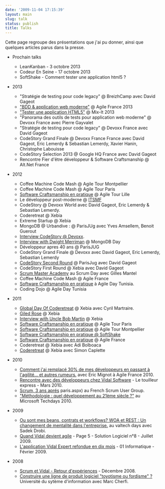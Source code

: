 ```yaml
---
date: '2009-11-04 17:15:39'
layout: main
slug: talk
status: publish
title: Talks
---
```


Cette page regroupe des présentations que j'ai pu donner, ainsi que quelques articles parus dans la presse. 


* Prochain talks
  * LeanKanban - 3 octobre 2013 
  * Codeur En Seine - 17 octobre 2013
  * SoftShake - Comment tester une application html5 ?

* 2013
  * "Stratégie de testing pour code legacy" @ BreizhCamp avec David Gageot
  * ["BDD & application web moderne"](https://github.com/jeanlaurent/CucumberAndZombie/blob/master/CucumberZombie-AgileFrance2013.pdf?raw=true) @ Agile France 2013
  * ["Tester une application HTML5"](https://github.com/jeanlaurent/CucumberAndZombie/blob/master/CucumberZombie-MixIt2013.pdf?raw=true) @ Mix-It 2013
  * "Panorama des outils de tests pour application web moderne" @ Devoxx France avec Pierre Gayvalet
  * "Stratégie de testing pour code legacy" @ Devoxx France avec David Gageot
  * CodeStory Grand Finale @ Devoxx France France avec David Gageot, Eric Lemerdy & Sebastian Lemerdy, Xavier Hanin, Christophe Labouisse
  * CodeStory Selection 2013 @ Google HQ France avec David Gageot
  * Rencontre Fier d'être développeur & Software Craftsmanship @ Alt.Net France

* 2012
  * Coffee Machine Code Mash @ Agile Tour Montpellier
  * Coffee Machine Code Mash @ Agile Tour Paris
  * [Software Craftsmanship en pratique](http://www.slideshare.net/jl.morlhon/software-craftsmanship-en-pratique-agiletour) @ Agile Tour Lille
  * Le développeur post-moderne @ [ITSMF](http://www.itsmf.fr/)
  * CodeStory @ Devoxx World avec David Gageot, Eric Lemerdy & Sebastian Lemerdy.
  * Coderetreat @ Xebia
  * Extreme Startup @ Xebia
  * MongoDB @ Urbandive : @ ParisJUg avec Yves Amsellem, Benoit Guerout
  * [Interview CodeStory @ Devoxx](http://www.parleys.com/#st=5&id=3174&sl=0).
  * [Interview with Dwight Merriman](http://blog.xebia.fr/2012/03/07/qa-with-dwight-merriman/) @ MongoDB Day
  * Développeur apres 40 ans @ ParisJUG
  * CodeStory Grand Finale @ Devoxx avec David Gageot, Eric Lemerdy, Sebastian Lemerdy
  * [CodeStory Second Round](https://speakerdeck.com/dgageot/finale-code-story) @ ParisJug avec David Gageot
  * CodeStory First Round @ Xebia avec David Gageot
  * [Scrum Master Academy](http://www.youtube.com/watch?v=9y9VTw7nL3Q) au Scrum Day avec Gilles Mantel
  * Coffee Machine Code Mash @ Agile France
  * [Software Craftsmanship en pratique](https://speakerdeck.com/u/jeanlaurent/p/software-craftsmanship-en-pratique-at-agile-day-tunisia) à Agile Day Tunisia.
  * Coding Dojo @ Agile Day Tunisia

* 2011
  * [Global Day Of Coderetreat](http://blog.xebia.fr/2011/11/29/coderetreat/) @ Xebia avec Cyril Martraire.
  * [Giled Rose](https://github.com/xebia-france/gildedrose-kata) @ Xebia
  * [Interview with Uncle Bob Martin](http://blog.xebia.fr/2011/05/25/interview-avec-robert-martin/) @ Xebia
  * [Software Craftsmanship en pratique](http://www.slideshare.net/jl.morlhon/software-craftsmanship-en-pratique-agiletour) @ Agile Tour Paris
  * [Software Craftsmanship en pratique](http://www.slideshare.net/jl.morlhon/software-craftsmanship-en-pratique-agiletour) @ Agile Tour Montpellier
  * [Software Craftsmanship en pratique @ SoftShake](http://www.slideshare.net/jl.morlhon/software-craftsmanship-en-pratique)
  * [Software Craftsmanship en pratique]((http://www.slideshare.net/jl.morlhon/software-craftsmanship-en-pratique-agiletour)) @ Agile France
  * Coderetreat @ Xebia avec Adi Bolboaca
  * [Coderetreat](http://blog.xebia.fr/2011/05/09/code-retreat-juin-2011/) @ Xebia avec Simon Caplette

* 2010
  * [Comment j'ai remplacé 30% de mes développeurs en passant à l'agilité... et autres rumeurs.](http://www.slideshare.net/jl.morlhon/comment-jai-remplac-30-de-mes-dveloppeurs-en-adoptant-lagilit-et-autres-rumeurs) avec Eric Mignot à Agile France 2010.
  * [Rencontre avec des développeurs chez Vidal Software](http://www.touilleur-express.fr/2010/03/19/rencontre-avec-des-developpeurs-chez-vidal-software/) - Le touilleur express - Mars 2010.
  * [Scrum, 3 ans aprés](http://www.slideshare.net/jl.morlhon/scrum-3-ans-aprs)
paris.aspx) au French Scrum User Group.
  * ["Méthodologie : quel développement au 21ème siècle ?"](http://blogs.msdn.com/agilefr/archive/2010/03/29/table-ronde-sur-la-transition-vers-l-agilit-aux-microsoft-techdays-2010-) au Microsoft Techdays 2010.

* 2009
  * [Ou sont mes beans, contrats et workflows? WOA et REST : Un changement de mentalité dans l'entreprise.](http://morlhon.net/talk/WOA-REST-OuSontMesBeansProcessEtWorkflows.pdf) au valtech days avec Sadek Drobi.
  * [Quand Vidal devient agile](http://morlhon.net/press/solution-logiciel-2009) - Page 5 - Solution Logiciel n°8 - Juillet 2009.
  * [L'application Vidal Expert refondue en dix mois](http://morlhon.net/press/01-informatique-2008) - 01 Informatique - Février 2009.

* 2008  
  * [Scrum et Vidal - Retour d'expériences](http://morlhon.net/talk/scrum-vidal-retour-dexperience) - Décembre 2008.
  * [Construire une ligne de produit logiciel "toyotisme ou fordisme" ?](http://morlhon.net/talk/construire-une-ligne-de-produit-logiciel-toyotisme-ou-fordisme) Université du sytème d'information avec Marc Cherfi.


